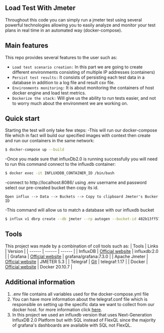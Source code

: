 ## Load Test With Jmeter
Throughout this code you can simply run a jmeter test using several powerful technologies allowing you to easily analyze and monitor your test plans in real time in an automated way (docker-compose).
## Main features
This repo provides several features to the user such as:
- `Load test scenario creation:` In this part we are going to create different environments consisting of multiple IP addresses (containers)
- `Persist test results:` It consists of persisting each test data in a database in addition to a log file and result csv file.
- `Environments monitoring:` It is about monitoring the containers of host docker engine and load test metrics.
- `Dockerize the stack:` Will give us the ability to run tests easier, and not to worry much about the environment we are working on.
## Quick start

Starting the test will only take few steps:
-This will run our docker-compose file which in fact will build our specified images with context then create and run our containers in  the same network:
```sh
$ docker-compose up --build
```
-Once you made sure that influxDb2.0 is running successfully you will need to run this command connect to the influxdb container:
```sh
$ docker exec -it INFLUXDDB_CONTAINER_ID /bin/bash
```
-connect to http://localhost:8086/ using .env username and password select our pre-created bucket then copy its id. 
```
Open influx --> Data --> Buckets --> Copy to clipboard Jmeter's Bucker ID
```
-This command will allow us to match a database with our influxdb bucket
```sh
$ influx v1 dbrp create --db jmeter --rp autogen --bucket-id 482b13ff5761a956 --default --org Spark --token mytoken

```
## Tools
This project was made by a combination of coll tools such as:
| Tools | Links | Version |
| ------ | ------ | ------ |
| InfluxDB | [Official website](https://www.influxdata.com/) | influxdb:2.0 |
| Grafana | [Official website](https://grafana.com/) | grafana/grafana:7.3.0 |
| Apache Jmeter | [Official website](https://jmeter.apache.org/) | JMETER 5.3 |
| Telegraf | [Git](https://github.com/influxdata/telegraf/) | telegraf:1.17 |
| Docker | [Official website](https://www.docker.com/) | Docker 20.10.7 |
## Additional information
1. .env file contains all variables used for the docker-compose.yml file
1. You can have more information about the telegraf.conf file which is responsible on setting up the specific data we want to collect from our docker host. for more information click [here](https://docs.influxdata.com/telegraf/v1.20/administration/configuration/).
1. In this project we used an influxdb version that uses Next-Generation InfluxDB 2.0 Platform but with SQL instead of FlexQL since the majority of grafana's dashboards are available with SQL not FlexQL.
